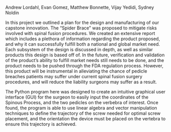 Andrew Lordahl, Evan Gomez, Matthew Bonnette, Vijay Yedidi, Sydney Noldin


In this project we outlined a plan for the design and manufacturing of our capstone innovation. The “Spider Brace” was proposed to mitigate risks involved with spinal fusion procedures. We created an extensive report which includes a plethora of information regarding the product proposed, and why it can successfully fulfill both a national and global market need. Each subsystem of the design is discussed in depth, as well as similar products this design is based off of. In the future, verification and validation of the product’s ability to fulfill market needs still needs to be done, and the product needs to be pushed through the FDA regulation process. However, this product will be instrumental in alleviating the chance of pedicle breaches patients may suffer under current spinal fusion surgery procedures, and will reduce the liability surgeons may suffer as a result. 

The Python program here was designed to create an intuitive graphical user interface (GUI) for the surgeon to easily input the coordinates of the Spinous Process, and the two pedicles on the verbebra of interest. Once found, the program is able to use linear algebra and vector manipulation techniques to define the trajectory of the screw needed for optimal screw placement, and the orientation the device must be placed on the vertebra to ensure this trajectory is achieved. 








 

